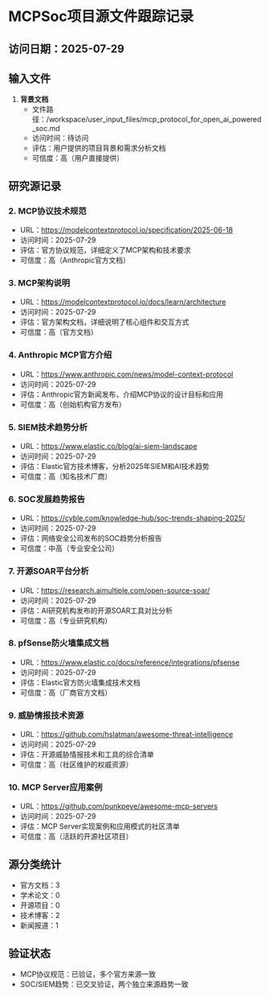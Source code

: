 # MCPSoc项目源文件跟踪记录

## 访问日期：2025-07-29

## 输入文件
1. **背景文档**
   - 文件路径：/workspace/user_input_files/mcp_protocol_for_open_ai_powered_soc.md
   - 访问时间：待访问
   - 评估：用户提供的项目背景和需求分析文档
   - 可信度：高（用户直接提供）

## 研究源记录

### 2. MCP协议技术规范
   - URL：https://modelcontextprotocol.io/specification/2025-06-18
   - 访问时间：2025-07-29
   - 评估：官方协议规范，详细定义了MCP架构和技术要求
   - 可信度：高（Anthropic官方文档）
   
### 3. MCP架构说明
   - URL：https://modelcontextprotocol.io/docs/learn/architecture
   - 访问时间：2025-07-29
   - 评估：官方架构文档，详细说明了核心组件和交互方式
   - 可信度：高（官方文档）

### 4. Anthropic MCP官方介绍
   - URL：https://www.anthropic.com/news/model-context-protocol
   - 访问时间：2025-07-29
   - 评估：Anthropic官方新闻发布，介绍MCP协议的设计目标和应用
   - 可信度：高（创始机构官方发布）

### 5. SIEM技术趋势分析
   - URL：https://www.elastic.co/blog/ai-siem-landscape
   - 访问时间：2025-07-29
   - 评估：Elastic官方技术博客，分析2025年SIEM和AI技术趋势
   - 可信度：高（知名技术厂商）

### 6. SOC发展趋势报告
   - URL：https://cyble.com/knowledge-hub/soc-trends-shaping-2025/
   - 访问时间：2025-07-29
   - 评估：网络安全公司发布的SOC趋势分析报告
   - 可信度：中高（专业安全公司）

### 7. 开源SOAR平台分析
   - URL：https://research.aimultiple.com/open-source-soar/
   - 访问时间：2025-07-29
   - 评估：AI研究机构发布的开源SOAR工具对比分析
   - 可信度：高（专业研究机构）

### 8. pfSense防火墙集成文档
   - URL：https://www.elastic.co/docs/reference/integrations/pfsense
   - 访问时间：2025-07-29
   - 评估：Elastic官方防火墙集成技术文档
   - 可信度：高（厂商官方文档）

### 9. 威胁情报技术资源
   - URL：https://github.com/hslatman/awesome-threat-intelligence
   - 访问时间：2025-07-29
   - 评估：开源威胁情报技术和工具的综合清单
   - 可信度：高（社区维护的权威资源）

### 10. MCP Server应用案例
   - URL：https://github.com/punkpeye/awesome-mcp-servers
   - 访问时间：2025-07-29
   - 评估：MCP Server实现案例和应用模式的社区清单
   - 可信度：高（活跃的开源社区项目）

## 源分类统计
- 官方文档：3
- 学术论文：0  
- 开源项目：0
- 技术博客：2
- 新闻报道：1

## 验证状态
- MCP协议规范：已验证，多个官方来源一致
- SOC/SIEM趋势：已交叉验证，两个独立来源趋势一致